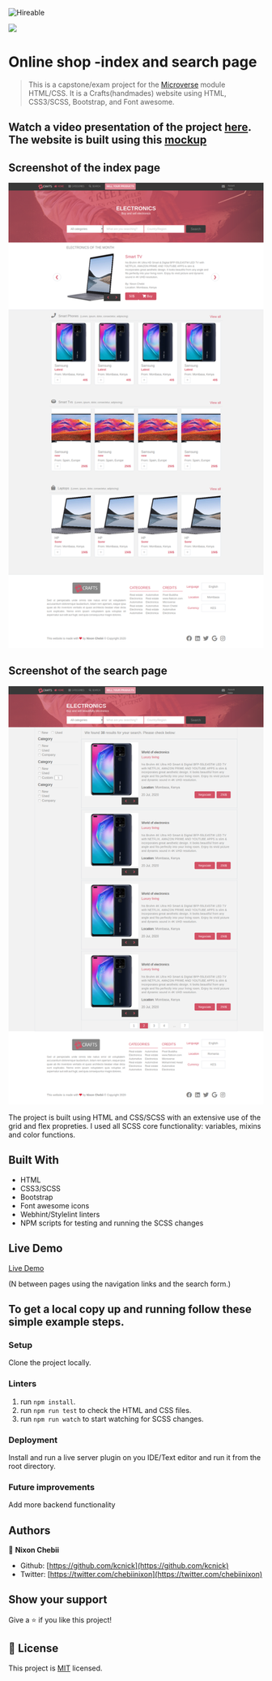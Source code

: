 ![Hireable](https://img.shields.io/badge/Hireable-yes-success)

![](https://img.shields.io/badge/-Microverse%20projects-blueviolet)

# Online shop -index and search page

> This is a capstone/exam project for the [Microverse](https://www.microverse.org) module HTML/CSS. It is a Crafts(handmades) website using HTML, CSS3/SCSS, Bootstrap, and Font awesome.

## Watch a video presentation of the project [here](https://www.loom.com/share/1ecb819a678e4b3f8681da87415597cf). The website is built using this [mockup](https://www.behance.net/gallery/24796463/ZATTIX)

## Screenshot of the index page

![screenshot](./img/index.png)

## Screenshot of the search page

![screenshot](./img/search.png)

The project is built using HTML and CSS/SCSS with an extensive use of the grid and flex propreties. I used all SCSS core functionality: variables, mixins and color functions.

## Built With

- HTML
- CSS3/SCSS
- Bootstrap
- Font awesome icons
- Webhint/Stylelint linters
- NPM scripts for testing and running the SCSS changes

## Live Demo

[Live Demo](https://kcnick.github.io/online-shop/)

(N between pages using the navigation links and the search form.)

## To get a local copy up and running follow these simple example steps.

### Setup

Clone the project locally.

### Linters

1. run `npm install`.
2. run `npm run test` to check the HTML and CSS files.
3. run `npm run watch` to start watching for SCSS changes.

### Deployment

Install and run a live server plugin on you IDE/Text editor and run it from the root directory.

### Future improvements

Add more backend functionality

## Authors

👤 **Nixon Chebii**

- Github: [https://github.com/kcnick](https://github.com/kcnick)
- Twitter: [https://twitter.com/chebiinixon](https://twitter.com/chebiinixon)

## Show your support

Give a ⭐️ if you like this project!

## 📝 License

This project is [MIT](lic.url) licensed.
